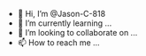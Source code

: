 - 👋 Hi, I’m @Jason-C-818
- 🌱 I’m currently learning ...
- 💞️ I’m looking to collaborate on ...
- 📫 How to reach me ...

<!---
Jason-C-818/Jason-C-818 is a ✨ special ✨ repository because its `README.md` (this file) appears on your GitHub profile.
You can click the Preview link to take a look at your changes.
--->
